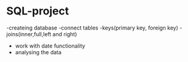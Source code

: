 # SQL-project
-createing database 
-connect tables
-keys(primary key, foreign key)
-joins(inner,full,left and right)
- work with date functionality
- analysing the data 
